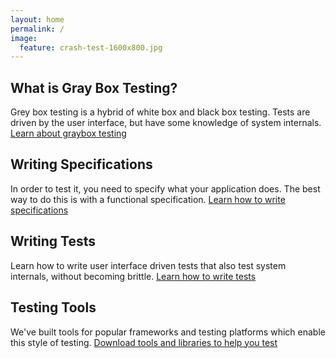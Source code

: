 ```yaml
---
layout: home
permalink: /
image:
  feature: crash-test-1600x800.jpg
---
```


<div class="tiles">

<div class="tile">
  <h2 class="post-title">What is Gray Box Testing?</h2>  

  <p class="post-excerpt">Grey box testing is a hybrid of white box and
  black box testing. Tests are driven by the user interface, but have
  some knowledge of system internals. <a href="/what/">Learn
  about graybox testing</a></p>
  
</div><!-- /.tile -->

<div class="tile">
  <h2 class="post-title">Writing Specifications</h2>

  <p class="post-excerpt">In order to test it, you need to specify
  what your application does. The best way to do this is with a
  functional specification.
  <a href="/specifications/">Learn how to write specifications</a></p>

</div><!-- /.tile -->

<div class="tile">
  <h2 class="post-title">Writing Tests</h2>

  <p class="post-excerpt">Learn how to write user interface driven
  tests that also test system internals, without becoming brittle.
  <a href="/tests/">Learn how to write tests</a></p>

</div><!-- /.tile -->

<div class="tile">
  <h2 class="post-title">Testing Tools</h2>

  <p class="post-excerpt">We've built tools for popular frameworks and
  testing platforms which enable this style of testing. 
  <a href="/tools/">Download tools and libraries to help you test</a></p>

</div><!-- /.tile -->

</div><!-- /.tiles -->
